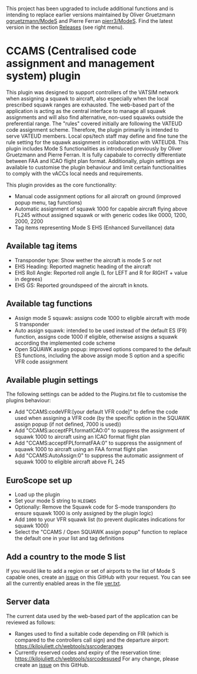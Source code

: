 This project has been upgraded to include additional functions and is intending to replace earlier versions maintained by Oliver Gruetzmann [ogruetzmann/ModeS](https://github.com/ogruetzmann/ModeS) and Pierre Ferran [pierr3/ModeS](https://github.com/pierr3/ModeS).
Find the latest version in the section [Releases](https://github.com/kusterjs/CCAMS/releases) (see right menu).

# CCAMS (Centralised code assignment and management system) plugin

This plugin was designed to support controllers of the VATSIM network when assigning a squawk to aircraft, also especially when the local prescribed squawk ranges are exhausted. The web-based part of the application is acting as the central interface to manage all squawk assignments and will also find alternative, non-used squawks outside the preferential range. The "rules" covered initially are following the VATEUD code assignment scheme. Therefore, the plugin primarily is intended to serve VATEUD members. Local ops/tech staff may define and fine tune the rule setting for the squawk assignment in collaboration with VATEUD8.
This plugin includes Mode S functionalities as introduced previously by Oliver Gruetzmann and Pierre Ferran. It is fully capabale to correctly differentiate between FAA and ICAO flight plan format. Additionally, plugin settings are available to customise the plugin behaviour and limit certain functionalities to comply with the vACCs local needs and requirements.

This plugin provides as the core functionality:
* Manual code assignment options for all aircraft on ground (improved popup menu, tag functions)
* Automatic assignment of squawk 1000 for capable aircraft flying above FL245 without assigned squawk or with generic codes like 0000, 1200, 2000, 2200
* Tag items representing Mode S EHS (Enhanced Surveillance) data

## Available tag items
* Transponder type: Show wether the aircraft is mode S or not
* EHS Heading: Reported magnetic heading of the aircraft
* EHS Roll Angle: Reported roll angle (L for LEFT and R for RIGHT + value in degrees)
* EHS GS: Reported groundspeed of the aircraft in knots.

## Available tag functions
* Assign mode S squawk: assigns code 1000 to eligible aircraft with mode S transponder
* Auto assign squawk: intended to be used instead of the default ES (F9) function, assigns code 1000 if eligible, otherwise assigns a squawk according the implemented code scheme
* Open SQUAWK assign popup: improved options compared to the default ES functions, including the above assign mode S option and a specific VFR code assignment

## Available plugin settings
The following settings can be added to the Plugins.txt file to customise the plugins behaviour:
* Add "CCAMS:codeVFR:[your default VFR code]" to define the code used when assigning a VFR code (by the specific option in the SQUAWK assign popup (if not defined, 7000 is used))
* Add "CCAMS:acceptFPLformatICAO:0" to suppress the assignment of squawk 1000 to aircraft using an ICAO format flight plan
* Add "CCAMS:acceptFPLformatFAA:0" to suppress the assignment of squawk 1000 to aircraft using an FAA format flight plan
* Add "CCAMS:AutoAssign:0" to suppress the automatic assignment of squawk 1000 to eligible aircraft above FL 245

## EuroScope set up
* Load up the plugin
* Set your mode S string to ```HLEGWQS```
* Optionally: Remove the Squawk code for S-mode transponders (to ensure squawk 1000 is only assigned by the plugin logic)
* Add ```1000``` to your VFR squawk list (to prevent duplicates indications for squawk 1000)
* Select the "CCAMS / Open SQUAWK assign popup" function to replace the default one in your list and tag definitions

## Add a country to the mode S list

If you would like to add a region or set of airports to the list of Mode S capable ones, create an [issue](https://github.com/kusterjs/CCAMS/issues) on this GitHub with your request. You can see all the currently enabled areas in the file [ver.txt](https://raw.githubusercontent.com/kusterjs/CCAMS/master/CCAMS/ver.txt).

## Server data
The current data used by the web-based part of the application can be reviewed as follows:
* Ranges used to find a suitable code depending on FIR (which is compared to the controllers call sign) and the departure airport: https://kilojuliett.ch/webtools/ssrcoderanges
* Currently reserved codes and expiry of the reservation time: https://kilojuliett.ch/webtools/ssrcodesused
For any change, please create an [issue](https://github.com/kusterjs/CCAMS/issues) on this GitHub.
